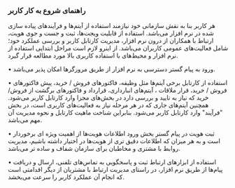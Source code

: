 
### راهنمای شروع به کار کاربر

هر کاربر بنا به نقش سازمانی خود نیازمند استفاده از آیتم‌ها و فرآیندهای پیاده سازی شده در نرم افزار می‌باشد. استفاده از قابلیت ویجت‌ها، ثبت و جست و جوی هویت، ارتباط با همکاران از درون نرم افزار، مدیریت کارتابل کاربر و بررسی عملکرد خود؛ شامل فعالیت‌های عمومی‌ کاربران می‌باشد. از اینرو لازم است مراحل ابتدایی استفاده از نرم افزار و محیط‌های با استفاده کاربری بالا مورد مطالعه قرار گیرد.


•	ورود به پیام گستر
دسترسی به نرم افزار از طریق مرورگرها امکان پذیر می‌باشد.


•	استفاده از کارتابل 
برخی آیتم‌ها مثل وظیفه، فاکتورهای فروش / خرید، پیش فاکتورهای فروش / خرید، قرار ملاقات ، آیتم‌های انبارداری، قرارداد و فاکتورهای برگشت از فروش/خرید که نیاز به تایید و بررسی دارد در بخش‌های مجزا وارد کارتابل کاربر می‌شود. همچنین آیتم‌های جاری که در هر مرحله نیاز به فعالیت‌های کاربری است، در بخش "فرآیند" وارد کارتابل کاربر می‌شود. بنابراین شناخت ماهیت کارتابل و نحوه مدیریت آن مهم می‌باشد.


•	ثبت هویت در پیام گستر
بخش ورود اطلاعات هویت‌ها از اهمیت ویژه ای برخوردار است و به هر میزان که اطلاعات دقیق تری از هویت‌ها در اختیار داشته باشیم، مدیریت روابط با مشتری و مخاطبان برای سازمان شفاف و ساده تر می‌باشد. 


•	استفاده از ابزارهای ارتباط
ثبت و پاسخگویی به تماس‌های تلفنی، ارسال و دریافت پیام‌ها از طریق نرم افزار، در راستای مدیریت ارتباط با مشتریان از دیگر اقدامتی است که انجام آن عملکرد کاربر را سرعت می‌بخشد.
